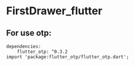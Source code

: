 # FirstDrawer_flutter

## For use otp:
	dependencies:
		flutter_otp: ^0.3.2
	import 'package:flutter_otp/flutter_otp.dart';
